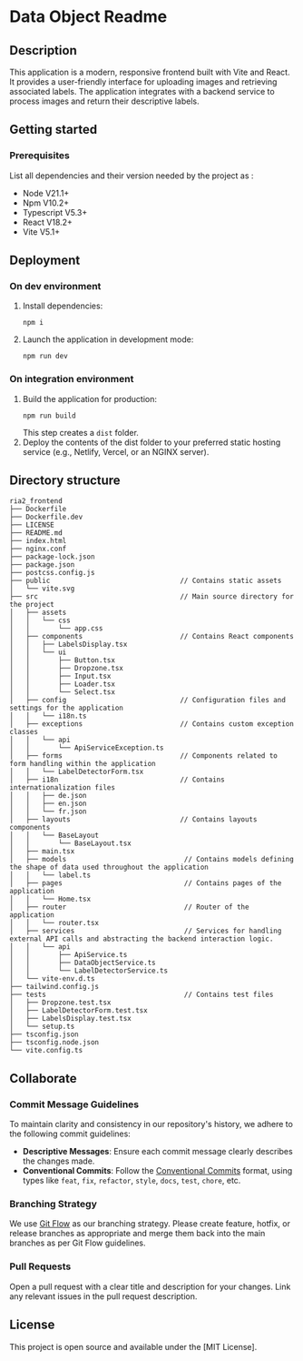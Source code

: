 # Data Object Readme
## Description
This application is a modern, responsive frontend built with Vite and React. It provides a user-friendly interface for uploading images and retrieving associated labels. The application integrates with a backend service to process images and return their descriptive labels.
## Getting started
### Prerequisites
List all dependencies and their version needed by the project as :
- Node V21.1+
- Npm V10.2+
- Typescript V5.3+
- React V18.2+
- Vite V5.1+
## Deployment
### On dev environment
1. Install dependencies:
   ```
   npm i
   ```
2. Launch the application in development mode:
   ```
   npm run dev
   ```
### On integration environment
1. Build the application for production:
   ```
   npm run build
   ```
   This step creates a `dist` folder.
2. Deploy the contents of the dist folder to your preferred static hosting service (e.g., Netlify, Vercel, or an NGINX server).
## Directory structure
```console
ria2_frontend
├── Dockerfile
├── Dockerfile.dev
├── LICENSE
├── README.md
├── index.html
├── nginx.conf
├── package-lock.json
├── package.json
├── postcss.config.js
├── public                                // Contains static assets
│   └── vite.svg
├── src                                   // Main source directory for the project
│   ├── assets
│   │   └── css
│   │       └── app.css
│   ├── components                        // Contains React components
│   │   ├── LabelsDisplay.tsx
│   │   └── ui
│   │       ├── Button.tsx
│   │       ├── Dropzone.tsx
│   │       ├── Input.tsx
│   │       ├── Loader.tsx
│   │       └── Select.tsx
│   ├── config                            // Configuration files and settings for the application
│   │   └── i18n.ts
│   ├── exceptions                        // Contains custom exception classes
│   │   └── api
│   │       └── ApiServiceException.ts
│   ├── forms                             // Components related to form handling within the application
│   │   └── LabelDetectorForm.tsx
│   ├── i18n                              // Contains internationalization files
│   │   ├── de.json
│   │   ├── en.json
│   │   └── fr.json
│   ├── layouts                           // Contains layouts components
│   │   └── BaseLayout
│   │       └── BaseLayout.tsx
│   ├── main.tsx
│   ├── models                             // Contains models defining the shape of data used throughout the application
│   │   └── label.ts
│   ├── pages                              // Contains pages of the application
│   │   └── Home.tsx
│   ├── router                             // Router of the application
│   │   └── router.tsx
│   ├── services                           // Services for handling external API calls and abstracting the backend interaction logic.
│   │   └── api
│   │       ├── ApiService.ts
│   │       ├── DataObjectService.ts
│   │       └── LabelDetectorService.ts
│   └── vite-env.d.ts
├── tailwind.config.js
├── tests                                  // Contains test files
│   ├── Dropzone.test.tsx
│   ├── LabelDetectorForm.test.tsx
│   ├── LabelsDisplay.test.tsx
│   └── setup.ts
├── tsconfig.json
├── tsconfig.node.json
└── vite.config.ts
```
## Collaborate
### Commit Message Guidelines
To maintain clarity and consistency in our repository's history, we adhere to the following commit guidelines:
- **Descriptive Messages**: Ensure each commit message clearly describes the changes made.
- **Conventional Commits**: Follow the [Conventional Commits](https://www.conventionalcommits.org/) format, using types like `feat`, `fix`, `refactor`, `style`, `docs`, `test`, `chore`, etc.
### Branching Strategy
We use [Git Flow](https://nvie.com/posts/a-successful-git-branching-model/) as our branching strategy. Please create feature, hotfix, or release branches as appropriate and merge them back into the main branches as per Git Flow guidelines.
### Pull Requests
Open a pull request with a clear title and description for your changes. Link any relevant issues in the pull request description.
## License
This project is open source and available under the [MIT License].
